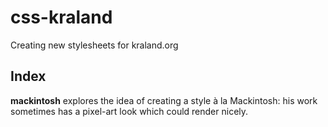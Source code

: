 css-kraland
===========

Creating new stylesheets for kraland.org

Index
-----

__mackintosh__ explores the idea of creating a style à la
Mackintosh: his work sometimes has a pixel-art look which
could render nicely.
